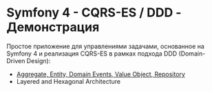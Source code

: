 # Symfony 4 - CQRS-ES / DDD - Демонстрация 

Простое приложение для управлениями задачами, основанное на Symfony 4 и реализация CQRS-ES в рамках подхода DDD (Domain-Driven Design):

* [Aggregate, Entity, Domain Events, Value Object, Repository][1]
* Layered and Hexagonal Architecture

[1]: https://en.wikipedia.org/wiki/Domain-driven_design#Building_blocks